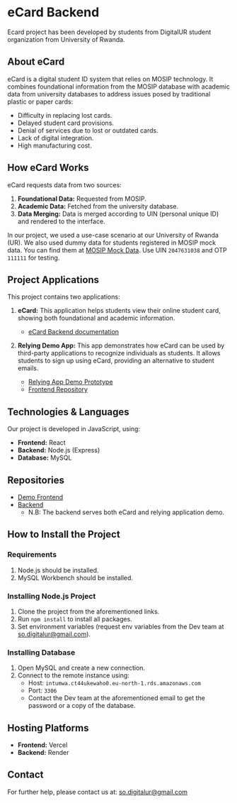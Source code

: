 
# eCard Backend

Ecard project has been developed by students from DigitalUR student organization from University of Rwanda.

## About eCard

eCard is a digital student ID system that relies on MOSIP technology. It combines foundational information from the MOSIP database with academic data from university databases to address issues posed by traditional plastic or paper cards:

- Difficulty in replacing lost cards.
- Delayed student card provisions.
- Denial of services due to lost or outdated cards.
- Lack of digital integration.
- High manufacturing cost.

## How eCard Works

eCard requests data from two sources:

1. **Foundational Data:** Requested from MOSIP.
2. **Academic Data:** Fetched from the university database.
3. **Data Merging:** Data is merged according to UIN (personal unique ID) and rendered to the interface.

In our project, we used a use-case scenario at our University of Rwanda (UR). We also used dummy data for students registered in MOSIP mock data. You can find them at [MOSIP Mock Data](https://docs.esignet.io/try-it-out/using-mock-data). Use UIN `2047631038` and OTP `111111` for testing.

## Project Applications

This project contains two applications:

1. **eCard:** This application helps students view their online student card, showing both foundational and academic information.
   - [eCard Backend documentation](https://ecard-backend.onrender.com)

2. **Relying Demo App:** This app demonstrates how eCard can be used by third-party applications to recognize individuals as students. It allows students to sign up using eCard, providing an alternative to student emails.
   - [Relying App Demo Prototype](https://ecard-relying-demo.vercel.app/auth)
   - [Frontend Repository](https://github.com/DigitalUR/ecard_mosip)

## Technologies & Languages

Our project is developed in JavaScript, using:

- **Frontend:** React
- **Backend:** Node.js (Express)
- **Database:** MySQL

## Repositories

- [Demo Frontend](https://github.com/DigitalUR/ecard-relying-demo)
- [Backend](https://github.com/DigitalUR/ecard_backend)
  - N.B: The backend serves both eCard and relying application demo.

## How to Install the Project

### Requirements

1. Node.js should be installed.
2. MySQL Workbench should be installed.

### Installing Node.js Project

1. Clone the project from the aforementioned links.
2. Run `npm install` to install all packages.
3. Set environment variables (request env variables from the Dev team at so.digitalur@gmail.com).

### Installing Database

1. Open MySQL and create a new connection.
2. Connect to the remote instance using:
   - Host: `intumwa.ct44ukewaho0.eu-north-1.rds.amazonaws.com`
   - Port: `3306`
   - Contact the Dev team at the aforementioned email to get the password or a copy of the database.

## Hosting Platforms

- **Frontend:** Vercel
- **Backend:** Render

## Contact

For further help, please contact us at: so.digitalur@gmail.com
